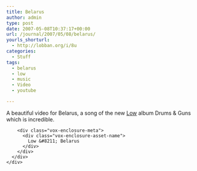 ```yaml
---
title: Belarus
author: admin
type: post
date: 2007-05-08T10:37:17+00:00
url: /journal/2007/05/08/belarus/
yourls_shorturl:
  - http://lobban.org/i/8u
categories:
  - Stuff
tags:
  - belarus
  - low
  - music
  - Video
  - youtube

---
```

A beautiful video for Belarus, a song of the new [Low][1] album Drums & Guns which is incredible.

<div class="vox-enclosure vox-enclosure-center vox-enclosure-extra-large vox-video-enclosure">
  <div class="vox-enclosure-inner">
    <div class="vox-enclosure-list">
      <div class="vox-enclosure-item vox-video-asset vox-last">
        <div class="vox-enclosure-image">
        </div>
        
        <div class="vox-enclosure-meta">
          <div class="vox-enclosure-asset-name">
            Low &#8211; Belarus
          </div>
        </div>
      </div>
    </div>
  </div>
</div>



<div>
</div></p>

 [1]: http://www.chairkickers.com/